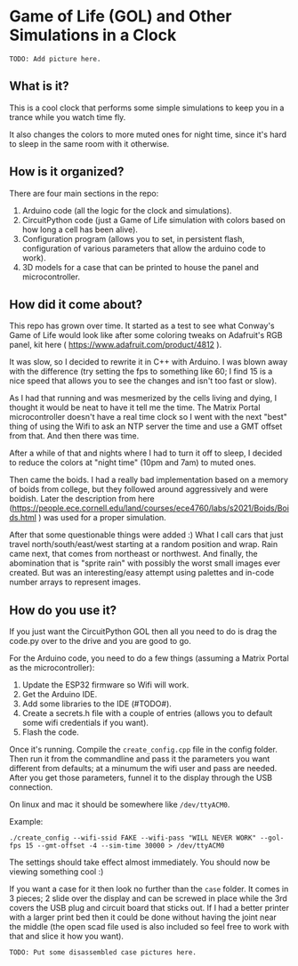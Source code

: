 # Game of Life (GOL) and Other Simulations in a Clock

    TODO: Add picture here.

## What is it?
This is a cool clock that performs some simple simulations to keep you in a trance while you watch time fly.

It also changes the colors to more muted ones for night time, since it's hard to sleep in the same room with it otherwise.

## How is it organized?
There are four main sections in the repo:

1. Arduino code (all the logic for the clock and simulations).
2. CircuitPython code (just a Game of Life simulation with colors based on how long a cell has been alive).
3. Configuration program (allows you to set, in persistent flash, configuration of various parameters that allow the arduino code to work).
4. 3D models for a case that can be printed to house the panel and microcontroller.

## How did it come about?
This repo has grown over time. It started as a test to see what Conway's Game of Life would look like after some coloring tweaks on Adafruit's RGB panel, kit here ( https://www.adafruit.com/product/4812 ). 

It was slow, so I decided to rewrite it in C++ with Arduino. I was blown away with the difference (try setting the fps to something like 60; I find 15 is a nice speed that allows you to see the changes and isn't too fast or slow).

As I had that running and was mesmerized by the cells living and dying, I thought it would be neat to have it tell me the time. The Matrix Portal microcontroller doesn't have a real time clock so I went with the next "best" thing of using the Wifi to ask an NTP server the time and use a GMT offset from that. And then there was time.

After a while of that and nights where I had to turn it off to sleep, I decided to reduce the colors at "night time" (10pm and 7am) to muted ones.

Then came the boids. I had a really bad implementation based on a memory of boids from college, but they followed around aggressively and were boidish. Later the description from here (https://people.ece.cornell.edu/land/courses/ece4760/labs/s2021/Boids/Boids.html ) was used for a proper simulation.

After that some questionable things were added :) What I call cars that just travel north/south/east/west starting at a random position and wrap. Rain came next, that comes from northeast or northwest. And finally, the abomination that is "sprite rain" with possibly the worst small images ever created. But was an interesting/easy attempt using palettes and in-code number arrays to represent images.

## How do you use it?
If you just want the CircuitPython GOL then all you need to do is drag the code.py over to the drive and you are good to go.

For the Arduino code, you need to do a few things (assuming a Matrix Portal as the microcontroller):

1. Update the ESP32 firmware so Wifi will work.
2. Get the Arduino IDE.
3. Add some libraries to the IDE (#TODO#).
4. Create a secrets.h file with a couple of entries (allows you to default some wifi credentials if you want).
5. Flash the code.

Once it's running. Compile the `create_config.cpp` file in the config folder. Then run it from the commandline and pass it the parameters you want different from defaults; at a minumum the wifi user and pass are needed. After you get those parameters, funnel it to the display through the USB connection.

On linux and mac it should be somewhere like `/dev/ttyACM0`.

Example:

    ./create_config --wifi-ssid FAKE --wifi-pass "WILL NEVER WORK" --gol-fps 15 --gmt-offset -4 --sim-time 30000 > /dev/ttyACM0

The settings should take effect almost immediately. You should now be viewing something cool :)

If you want a case for it then look no further than the `case` folder. It comes in 3 pieces; 2 slide over the display and can be screwed in place while the 3rd covers the USB plug and circuit board that sticks out. If I had a better printer with a larger print bed then it could be done without having the joint near the middle (the open scad file used is also included so feel free to work with that and slice it how you want).

    TODO: Put some disassembled case pictures here.
